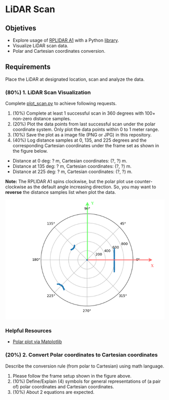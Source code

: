 # LiDAR Scan

## Objetives
- Explore usage of [RPLIDAR A1](https://www.slamtec.com/en/lidar/a1) with a Python [library](https://github.com/adafruit/Adafruit_CircuitPython_RPLIDAR).
- Visualize LiDAR scan data.
- Polar and Cartesian coordinates conversion.

## Requirements
Place the LiDAR at designated location, scan and analyze the data.
### (80%) 1. LiDAR Scan Visualization
Complete [plot_scan.py](plot_scan.py) to achieve following requests.
1. (10%) Complete at least 1 successful scan in 360 degrees with 100+ non-zero distance samples. 
2. (20%) Plot the data points from last successful scan under the polar coordinate system. Only plot the data points within 0 to 1 meter range.
3. (10%) Save the plot as a image file (PNG or JPG) in this repository.
4. (40%) Log distance samples at 0, 135, and 225 degrees and the corresponding Cartesian coordinates under the frame set as shown in the figure below.
- Distance at 0 deg: ? m, Cartesian coordinates: (?, ?) m.
- Distance at 135 deg: ? m, Cartesian coordinates: (?, ?) m.
- Distance at 225 deg: ? m, Cartesian coordinates: (?, ?) m.

**Note:** The RPLIDAR A1 spins clockwise, but the polar plot use counter-clockwise as the default angle increasing direction. 
So, you may want to **reverse** the distance samples list when plot the data. 

![](images/scan_example.png)

### Helpful Resources
- [Polar plot via Matplotlib](https://matplotlib.org/stable/gallery/pie_and_polar_charts/polar_demo.html)

### (20%) 2. Convert Polar coordinates to Cartesian coordinates 
Describe the conversion rule (from polar to Cartesian) using math language.
1. Please follow the frame setup shown in the figure above.
2. (10%) Define/Explain (4) symbols for general representations of (a pair of) polar coordinates and Cartesian coordinates.
3. (10%) About 2 equations are expected. 

